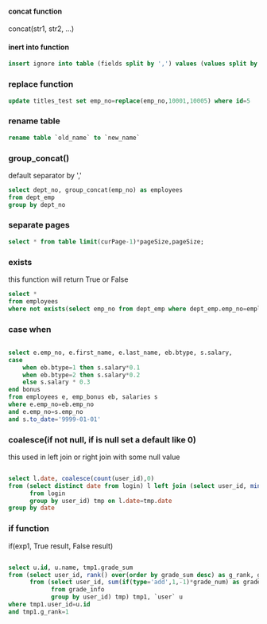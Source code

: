 #### concat function
concat(str1, str2, ...)



#### inert into function
```sql
insert ignore into table (fields split by ',') values (values split by ','),();
```



### replace function
```sql
update titles_test set emp_no=replace(emp_no,10001,10005) where id=5
```

### rename table
```sql
rename table `old_name` to `new_name`
```


### group_concat()
default separator by ','
```sql
select dept_no, group_concat(emp_no) as employees
from dept_emp
group by dept_no
```



### separate pages
```sql
select * from table limit(curPage-1)*pageSize,pageSize;
```


### exists
this function will return True or False
```sql
select *
from employees
where not exists(select emp_no from dept_emp where dept_emp.emp_no=employees.emp_no)
```


### case when
```sql

select e.emp_no, e.first_name, e.last_name, eb.btype, s.salary,
case
    when eb.btype=1 then s.salary*0.1
    when eb.btype=2 then s.salary*0.2
    else s.salary * 0.3
end bonus
from employees e, emp_bonus eb, salaries s
where e.emp_no=eb.emp_no
and e.emp_no=s.emp_no
and s.to_date='9999-01-01'
```


### coalesce(if not null, if is null set a default like 0)
this used in left join or right join with some null value
```sql

select l.date, coalesce(count(user_id),0)
from (select distinct date from login) l left join (select user_id, min(date) as date
      from login
      group by user_id) tmp on l.date=tmp.date
group by date
```

### if function
if(exp1, True result, False result)

```sql

select u.id, u.name, tmp1.grade_sum
from (select user_id, rank() over(order by grade_sum desc) as g_rank, grade_sum
      from (select user_id, sum(if(type='add',1,-1)*grade_num) as grade_sum
            from grade_info
            group by user_id) tmp) tmp1, `user` u
where tmp1.user_id=u.id
and tmp1.g_rank=1

```
